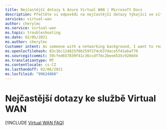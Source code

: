 ```yaml
---
title: Nejčastější dotazy k Azure Virtual WAN | Microsoft Docs
description: Přečtěte si odpovědi na nejčastější dotazy týkající se sítí Azure Virtual WAN, klientů, bran, zařízení, partnerů a připojení.
services: virtual-wan
author: cherylmc
ms.service: virtual-wan
ms.topic: troubleshooting
ms.date: 02/05/2021
ms.author: cherylmc
Customer intent: As someone with a networking background, I want to read more details about Virtual WAN in a FAQ format.
ms.openlocfilehash: 83c1bc124825f0b259f274c637dace5f41abaf70
ms.sourcegitcommit: 59cfed657839f41c36ccdf7dc2bee4535c920dd4
ms.translationtype: MT
ms.contentlocale: cs-CZ
ms.lasthandoff: 02/06/2021
ms.locfileid: "99624860"
---
```

# <a name="virtual-wan-faq"></a>Nejčastější dotazy ke službě Virtual WAN

[!INCLUDE [Virtual WAN FAQ](../../includes/virtual-wan-faq-include.md)]
